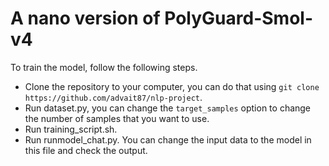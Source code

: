 # A nano version of PolyGuard-Smol-v4

To train the model, follow the following steps.
- Clone the repository to your computer, you can do that using ``` git clone https://github.com/advait87/nlp-project ```.
- Run dataset.py, you can change the ```target_samples``` option to change the number of samples that you want to use.
- Run training_script.sh.
- Run runmodel_chat.py. You can change the input data to the model in this file and check the output.
